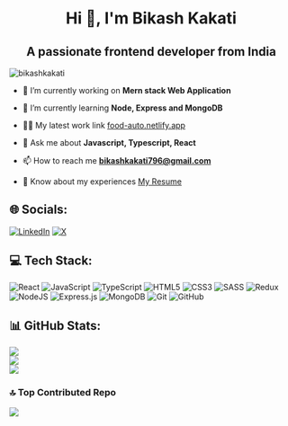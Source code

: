 <h1 align="center">Hi 👋, I'm Bikash Kakati</h1>
<h2 align="center">A passionate frontend developer from India</h2>

<p align="left"> <img src="https://komarev.com/ghpvc/?username=bikashkakati&label=Profile%20views&color=0e75b6&style=flat" alt="bikashkakati" /> </p>


- 🔭 I’m currently working on **Mern stack Web Application**

- 🌱 I’m currently learning **Node, Express and MongoDB**

- 👨‍💻 My latest work link [food-auto.netlify.app](https://food-auto.netlify.app/)

- 💬 Ask me about **Javascript, Typescript, React**

- 📫 How to reach me **bikashkakati796@gmail.com**

- 📄 Know about my experiences [My Resume](https://docs.google.com/document/d/1ngYKa1yGPxniYJw_BZV7FuQKOT4FeGT8fnqbRr0qFcI/edit?usp=sharing)


## 🌐 Socials:
[![LinkedIn](https://img.shields.io/badge/LinkedIn-%230077B5.svg?logo=linkedin&logoColor=white)](https://linkedin.com/in/BikashKakati) [![X](https://img.shields.io/badge/X-black.svg?logo=X&logoColor=white)](https://x.com/BikashCodkash) 
<br>

## 💻 Tech Stack:
![React](https://img.shields.io/badge/react-%2320232a.svg?style=for-the-badge&logo=react&logoColor=%2361DAFB) ![JavaScript](https://img.shields.io/badge/javascript-%23323330.svg?style=for-the-badge&logo=javascript&logoColor=%23F7DF1E) ![TypeScript](https://img.shields.io/badge/typescript-%23007ACC.svg?style=for-the-badge&logo=typescript&logoColor=white) ![HTML5](https://img.shields.io/badge/html5-%23E34F26.svg?style=for-the-badge&logo=html5&logoColor=white) ![CSS3](https://img.shields.io/badge/css3-%231572B6.svg?style=for-the-badge&logo=css3&logoColor=white) ![SASS](https://img.shields.io/badge/SASS-hotpink.svg?style=for-the-badge&logo=SASS&logoColor=white) ![Redux](https://img.shields.io/badge/redux-%23593d88.svg?style=for-the-badge&logo=redux&logoColor=white)   ![NodeJS](https://img.shields.io/badge/node.js-6DA55F?style=for-the-badge&logo=node.js&logoColor=white) ![Express.js](https://img.shields.io/badge/express.js-%23404d59.svg?style=for-the-badge&logo=express&logoColor=%2361DAFB) ![MongoDB](https://img.shields.io/badge/MongoDB-%234ea94b.svg?style=for-the-badge&logo=mongodb&logoColor=white) ![Git](https://img.shields.io/badge/git-%23F05033.svg?style=for-the-badge&logo=git&logoColor=white) ![GitHub](https://img.shields.io/badge/github-%23121011.svg?style=for-the-badge&logo=github&logoColor=white)
## 📊 GitHub Stats:
![](https://github-readme-stats.vercel.app/api?username=BikashKakati&theme=dark&hide_border=false&include_all_commits=true&count_private=true)<br/>
![](https://github-readme-streak-stats.herokuapp.com/?user=BikashKakati&theme=dark&hide_border=false)<br/>
![](https://github-readme-stats.vercel.app/api/top-langs/?username=BikashKakati&theme=dark&hide_border=false&include_all_commits=true&count_private=true&layout=compact)

### 🔝 Top Contributed Repo
![](https://github-contributor-stats.vercel.app/api?username=BikashKakati&limit=5&theme=dark&combine_all_yearly_contributions=true)




